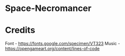 # Space-Necromancer

# Credits
Font - https://fonts.google.com/specimen/VT323
Music - https://opengameart.org/content/lines-of-code